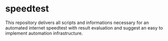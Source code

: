 # speedtest
This repository delivers all scripts and informations necessary for an automated internet speedtest with result evaluation and suggest an easy to implement automation infrastructure.
